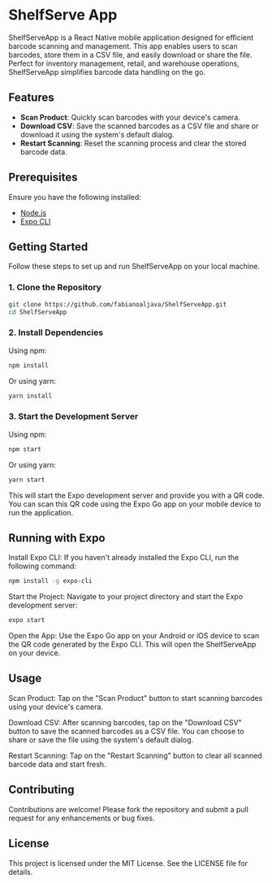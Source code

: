 # ShelfServe App

ShelfServeApp is a React Native mobile application designed for efficient barcode scanning and management. This app enables users to scan barcodes, store them in a CSV file, and easily download or share the file. Perfect for inventory management, retail, and warehouse operations, ShelfServeApp simplifies barcode data handling on the go.

## Features

- **Scan Product**: Quickly scan barcodes with your device's camera.
- **Download CSV**: Save the scanned barcodes as a CSV file and share or download it using the system's default dialog.
- **Restart Scanning**: Reset the scanning process and clear the stored barcode data.

## Prerequisites

Ensure you have the following installed:

- [Node.js](https://nodejs.org/)
- [Expo CLI](https://docs.expo.dev/get-started/installation/)

## Getting Started

Follow these steps to set up and run ShelfServeApp on your local machine.

### 1. Clone the Repository

```bash
git clone https://github.com/fabianoaljava/ShelfServeApp.git
cd ShelfServeApp
```

### 2. Install Dependencies
Using npm:

```bash
npm install
```

Or using yarn:

```bash
yarn install
```

### 3. Start the Development Server

Using npm:

```bash
npm start
```

Or using yarn:

```bash
yarn start
```

This will start the Expo development server and provide you with a QR code. You can scan this QR code using the Expo Go app on your mobile device to run the application.

## Running with Expo
Install Expo CLI: If you haven't already installed the Expo CLI, run the following command:

```bash
npm install -g expo-cli
```

Start the Project: Navigate to your project directory and start the Expo development server:

```bash
expo start
```

Open the App: Use the Expo Go app on your Android or iOS device to scan the QR code generated by the Expo CLI. This will open the ShelfServeApp on your device.

## Usage
Scan Product: Tap on the "Scan Product" button to start scanning barcodes using your device's camera.

Download CSV: After scanning barcodes, tap on the "Download CSV" button to save the scanned barcodes as a CSV file. You can choose to share or save the file using the system's default dialog.

Restart Scanning: Tap on the "Restart Scanning" button to clear all scanned barcode data and start fresh.

## Contributing
Contributions are welcome! Please fork the repository and submit a pull request for any enhancements or bug fixes.

## License
This project is licensed under the MIT License. See the LICENSE file for details.